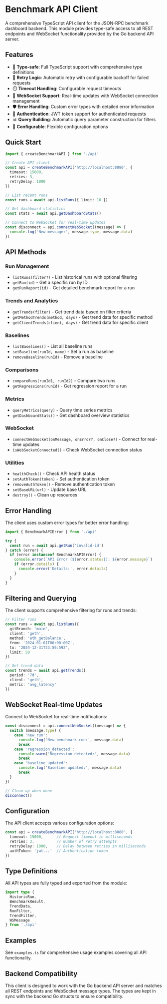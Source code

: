 # Benchmark API Client

A comprehensive TypeScript API client for the JSON-RPC benchmark dashboard backend. This module provides type-safe access to all REST endpoints and WebSocket functionality provided by the Go backend API server.

## Features

- 🎯 **Type-safe**: Full TypeScript support with comprehensive type definitions
- 🔄 **Retry Logic**: Automatic retry with configurable backoff for failed requests
- ⏱️ **Timeout Handling**: Configurable request timeouts
- 🔌 **WebSocket Support**: Real-time updates with WebSocket connection management
- 🛡️ **Error Handling**: Custom error types with detailed error information
- 🔐 **Authentication**: JWT token support for authenticated requests
- 📊 **Query Building**: Automatic query parameter construction for filters
- 🔧 **Configurable**: Flexible configuration options

## Quick Start

```typescript
import { createBenchmarkAPI } from './api'

// Create API client
const api = createBenchmarkAPI('http://localhost:8080', {
  timeout: 15000,
  retries: 3,
  retryDelay: 1000
})

// List recent runs
const runs = await api.listRuns({ limit: 10 })

// Get dashboard statistics
const stats = await api.getDashboardStats()

// Connect to WebSocket for real-time updates
const disconnect = api.connectWebSocket((message) => {
  console.log('New message:', message.type, message.data)
})
```

## API Methods

### Run Management
- `listRuns(filter?)` - List historical runs with optional filtering
- `getRun(id)` - Get a specific run by ID
- `getRunReport(id)` - Get detailed benchmark report for a run

### Trends and Analytics
- `getTrends(filter)` - Get trend data based on filter criteria
- `getMethodTrends(method, days)` - Get trend data for specific method
- `getClientTrends(client, days)` - Get trend data for specific client

### Baselines
- `listBaselines()` - List all baseline runs
- `setBaseline(runId, name)` - Set a run as baseline
- `removeBaseline(runId)` - Remove a baseline

### Comparisons
- `compareRuns(runId1, runId2)` - Compare two runs
- `getRegressions(runId)` - Get regression report for a run

### Metrics
- `queryMetrics(query)` - Query time series metrics
- `getDashboardStats()` - Get dashboard overview statistics

### WebSocket
- `connectWebSocket(onMessage, onError?, onClose?)` - Connect for real-time updates
- `isWebSocketConnected()` - Check WebSocket connection status

### Utilities
- `healthCheck()` - Check API health status
- `setAuthToken(token)` - Set authentication token
- `removeAuthToken()` - Remove authentication token
- `setBaseURL(url)` - Update base URL
- `destroy()` - Clean up resources

## Error Handling

The client uses custom error types for better error handling:

```typescript
import { BenchmarkAPIError } from './api'

try {
  const run = await api.getRun('invalid-id')
} catch (error) {
  if (error instanceof BenchmarkAPIError) {
    console.error(`API Error (${error.status}): ${error.message}`)
    if (error.details) {
      console.error('Details:', error.details)
    }
  }
}
```

## Filtering and Querying

The client supports comprehensive filtering for runs and trends:

```typescript
// Filter runs
const runs = await api.listRuns({
  gitBranch: 'main',
  client: 'geth',
  method: 'eth_getBalance',
  from: '2024-01-01T00:00:00Z',
  to: '2024-12-31T23:59:59Z',
  limit: 50
})

// Get trend data
const trends = await api.getTrends({
  period: '7d',
  client: 'geth',
  metric: 'avg_latency'
})
```

## WebSocket Real-time Updates

Connect to WebSocket for real-time notifications:

```typescript
const disconnect = api.connectWebSocket((message) => {
  switch (message.type) {
    case 'new_run':
      console.log('New benchmark run:', message.data)
      break
    case 'regression_detected':
      console.warn('Regression detected:', message.data)
      break
    case 'baseline_updated':
      console.log('Baseline updated:', message.data)
      break
  }
})

// Clean up when done
disconnect()
```

## Configuration

The API client accepts various configuration options:

```typescript
const api = createBenchmarkAPI('http://localhost:8080', {
  timeout: 15000,      // Request timeout in milliseconds
  retries: 3,          // Number of retry attempts
  retryDelay: 1000,    // Delay between retries in milliseconds
  authToken: 'jwt...'  // Authentication token
})
```

## Type Definitions

All API types are fully typed and exported from the module:

```typescript
import type {
  HistoricRun,
  BenchmarkResult,
  TrendData,
  RunFilter,
  TrendFilter,
  WSMessage
} from './api'
```

## Examples

See `examples.ts` for comprehensive usage examples covering all API functionality.

## Backend Compatibility

This client is designed to work with the Go backend API server and matches all REST endpoints and WebSocket message types. The types are kept in sync with the backend Go structs to ensure compatibility.
